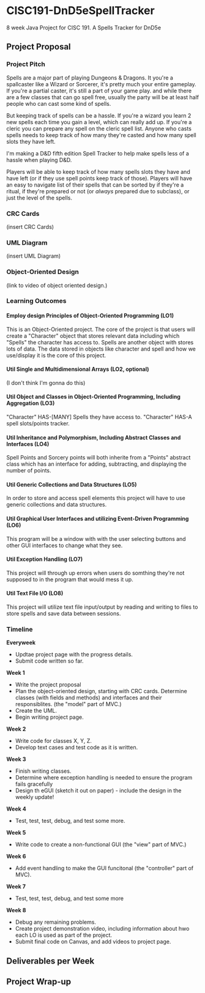 # CISC191-DnD5eSpellTracker
8 week Java Project for CISC 191. A Spells Tracker for DnD5e

## Project Proposal

### Project Pitch
Spells are a major part of playing Dungeons & Dragons. It you're a spallcaster like a Wizard or Sorcerer, it's pretty much your entire gameplay. If you're a partial caster, it's still a part of your game play. and while there are a few classes that can go spell free, usually the party will be at least half people who can cast some kind of spells.

But keeping track of spells can be a hassle. If you're a wizard you learn 2 new spells each time you gain a level, which can really add up. If you're a cleric you can prepare any spell on the cleric spell list. Anyone who casts spells needs to keep track of how many they're casted and how many spell slots they have left.

I'm making a D&D fifth edition Spell Tracker to help make spells less of a hassle when playing D&D.

Players will be able to keep track of how many spells slots they have and have left (or if they use spell points keep track of those). Players will have an easy to navigate list of their spells that can be sorted by if they're a ritual, if they're prepared or not (or *always* prepared due to subclass), or just the level of the spells. 

### CRC Cards
(insert CRC Cards)

### UML Diagram
(insert UML Diagram)

### Object-Oriented Design
(link to video of object oriented design.)

### Learning Outcomes

#### Employ design Principles of Object-Oriented Programming (LO1)
This is an Object-Oriented project. The core of the project is that users will create a "Character" object that stores relevant data including which "Spells" the character has access to. Spells are another object with stores lots of data. The data stored in objects like character and spell and how we use/display it is the core of this project.

#### Util Single and Multidimensional Arrays (LO2, optional)
(I don't think I'm gonna do this)

#### Util Object and Classes in Object-Oriented Programming, Including Aggregation (LO3)
"Character" HAS-[MANY] Spells they have access to.
"Character" HAS-A spell slots/points tracker.

#### Util Inheritance and Polymorphism, Including Abstract Classes and Interfaces (LO4)
Spell Points and Sorcery points will both inherite from a "Points" abstract class which has an interface for adding, subtracting, and displaying the number of points.

#### Util Generic Collections and Data Structures (LO5)
In order to store and access spell elements this project will have to use generic collections and data structures.

#### Util Graphical User Interfaces and utilizing Event-Driven Programming (LO6)
This program will be a window with with the user selecting buttons and other GUI interfaces to change what they see.

#### Util Exception Handling (LO7)
This project will through up errors when users do somthing they're not supposed to in the program that would mess it up.

#### Util Text File I/O (LO8)
This project will utilize text file input/output by reading and writing to files to store spells and save data between sessions.

### Timeline
__Everyweek__
 - Updtae project page with the progress details.
 - Submit code written so far.

__Week 1__
 - Write the project proposal
 - Plan the object-oriented design, starting with CRC cards. Determine classes (with fields and methods) and interfaces and their responsiblites. (the "model" part of MVC.)
 - Create the UML.
 - Begin writing project page.

__Week 2__
 - Write code for classes X, Y, Z.
 - Develop text cases and test code as it is written.

__Week 3__
 - Finish writing classes.
 - Determine where exception handling is needed to ensure the program fails gracefully
 - Design th eGUI (sketch it out on paper) - include the design in the weekly update!

__Week 4__
 - Test, test, test, debug, and test some more.

__Week 5__
 - Write code to create a non-functional GUI (the "view" part of MVC.)

__Week 6__
 - Add event handling to make the GUI funcitonal (the "controller" part of MVC).

__Week 7__
 - Test, test, test, debug, and test some more

__Week 8__
 - Debug any remaining problems.
 - Create project demonstration video, including information about hwo each LO is used as part of the project.
 - Submit final code on Canvas, and add videos to project page.

## Deliverables per Week

## Project Wrap-up

